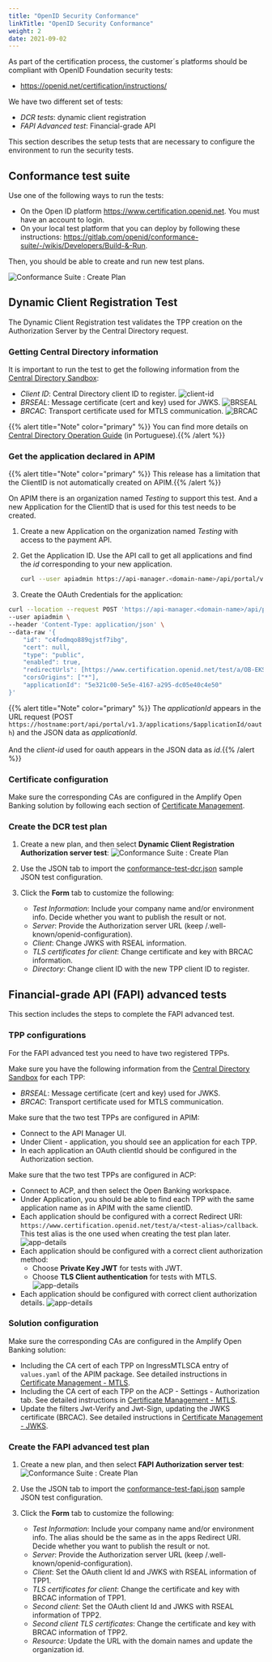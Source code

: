 ```yaml
---
title: "OpenID Security Conformance"
linkTitle: "OpenID Security Conformance"
weight: 2
date: 2021-09-02
---
```


As part of the certification process, the customer´s platforms should be compliant with OpenID Foundation security tests:

* <https://openid.net/certification/instructions/>

We have two different set of tests:

* *DCR tests*: dynamic client registration
* *FAPI Advanced test*: Financial-grade API

This section describes the setup tests that are necessary to configure the environment to run the security tests.

## Conformance test suite

Use one of the following ways to run the tests:

* On the Open ID platform <https://www.certification.openid.net>. You must have an account to login.
* On your local test platform that you can deploy by following these instructions: <https://gitlab.com/openid/conformance-suite/-/wikis/Developers/Build-&-Run>.

Then, you should be able to create and run new test plans.

![Conformance Suite : Create Plan](/Images/conformance-suite/create-plan.png)

## Dynamic Client Registration Test

The Dynamic Client Registration test validates the TPP creation on the Authorization Server by the Central Directory request.

### Getting Central Directory information

It is important to run the test to get the following information from the [Central Directory Sandbox](https://web.sandbox.directory.openbankingbrasil.org.br/):

* *Client ID*: Central Directory client ID to register.
![client-id](/Images/central_directory_brazil_clientid.png)
* *BRSEAL*: Message certificate (cert and key) used for JWKS.
![BRSEAL](/Images/central_directory_brazil_brseal.png)
* *BRCAC*: Transport certificate used for MTLS communication.
![BRCAC](/Images/central_directory_brazil_brcac.png)

{{% alert title="Note" color="primary" %}} You can find more details on [Central Directory Operation Guide](https://openbanking-brasil.github.io/areadesenvolvedor/documents/OpenBanking-Guia_Operacao_Diretorio_Central.pdf) (in Portuguese).{{% /alert %}}

### Get the application declared in APIM

<!-- TODO : remove this chatper once limitation is overcome -->

{{% alert title="Note" color="primary" %}} This release has a limitation that the ClientID is not automatically created on APIM.{{% /alert %}}

On APIM there is an organization named *Testing* to support this test. And a new Application for the ClientID that is used for this test needs to be created.

1. Create a new Application on the organization named *Testing* with access to the payment API.

2. Get the Application ID. Use the API call to get all applications and find the *id* corresponding to your new application.

    ```bash
    curl --user apiadmin https://api-manager.<domain-name>/api/portal/v1.3/applications  
    ```

3. Create the OAuth Credentials for the application:

```bash
curl --location --request POST 'https://api-manager.<domain-name>/api/portal/v1.3/applications/5e321c00-5e5e-4167-a295-dc05e40c4e50/oauth' \
--user apiadmin \
--header 'Content-Type: application/json' \
--data-raw '{
    "id": "c4fodmqo889qjstf7ibg", 
    "cert": null,
    "type": "public",
    "enabled": true,
    "redirectUrls": [https://www.certification.openid.net/test/a/OB-EKS-DEV/callback"],
    "corsOrigins": ["*"],
    "applicationId": "5e321c00-5e5e-4167-a295-dc05e40c4e50"
}'
```

{{% alert title="Note" color="primary" %}} The *applicationId* appears in the URL request (POST `https://hostname:port/api/portal/v1.3/applications/$applicationId/oauth`) and the JSON data as *applicationId*. </br></br>And the *client-id* used for oauth appears in the JSON data as *id*.{{% /alert %}}

### Certificate configuration

Make sure the corresponding CAs are configured in the Amplify Open Banking solution by following each section of [Certificate Management](/docs/configuration/certificate-management).

### Create the DCR test plan

1. Create a new plan, and then select **Dynamic Client Registration Authorization server test**:
![Conformance Suite : Create Plan](/Images/conformance-suite/dcr-plan-select.png)

2. Use the JSON tab to import the [conformance-test-dcr.json](https://axway-open-banking-docs.netlify.app/sample-files/conformance-test-dcr.json) sample JSON test configuration.

3. Click the **Form** tab to customize the following:
   * *Test Information*: Include your company name and/or environment info. Decide whether you want to publish the result or not.
   * *Server*: Provide the Authorization server URL (keep /.well-known/openid-configuration).
   * *Client*: Change JWKS with RSEAL information.
   * *TLS certificates for client*:  Change certificate and key with BRCAC information.
   * *Directory*: Change client ID with the new TPP client ID to register.

## Financial-grade API (FAPI) advanced tests

This section includes the steps to complete the FAPI advanced test.

### TPP configurations

For the FAPI advanced test you need to have two registered TPPs.

Make sure you have the following information from the [Central Directory Sandbox](https://web.sandbox.directory.openbankingbrasil.org.br/) for each TPP:

* *BRSEAL*: Message certificate (cert and key) used for JWKS.
* *BRCAC*: Transport certificate used for MTLS communication.

Make sure that the two test TPPs are configured in APIM:

* Connect to the API Manager UI.
* Under Client - application, you should see an application for each TPP.
* In each application an OAuth clientId should be configured in the Authorization section.

Make sure that the two test TPPs are configured in ACP:

* Connect to ACP, and then select the Open Banking workspace.
* Under Application, you should be able to find each TPP with the same application name as in APIM with the same clientID.
* Each application should be configured with a correct Redirect URI: `https://www.certification.openid.net/test/a/<test-alias>/callback`. This test alias is the one used when creating the test plan later.
![app-details](/Images/acp-tpp-app-details.png)
* Each application should be configured with a correct client authorization method:
    * Choose **Private Key JWT** for tests with JWT.
    * Choose **TLS Client authentication** for tests with MTLS.
![app-details](/Images/acp-tpp-auth-method.png)
* Each application should be configured with correct client authorization details.
![app-details](/Images/acp-tpp-auth-identifier.png)

### Solution configuration

Make sure the corresponding CAs are configured in the Amplify Open Banking solution:

* Including the CA cert of each TPP on IngressMTLSCA entry of `values.yaml` of the APIM package. See detailed instructions in [Certificate Management - MTLS](/docs/configuration/certificate-management/mtls).
* Including the CA cert of each TPP on the ACP - Settings - Authorization tab. See detailed instructions in [Certificate Management - MTLS](/docs/configuration/certificate-management/mtls).
* Update the filters Jwt-Verify and Jwt-Sign, updating the JWKS certificate (BRCAC). See detailed instructions in [Certificate Management - JWKS](/docs/configuration/certificate-management/jwks).

### Create the FAPI advanced test plan

1. Create a new plan, and then select **FAPI Authorization server test**:
![Conformance Suite : Create Plan](/Images/conformance-suite/fapi-plan-select.png)

2. Use the JSON tab to import the [conformance-test-fapi.json](https://axway-open-banking-docs.netlify.app/sample-files/conformance-test-fapi.json) sample JSON test configuration.

3. Click the **Form** tab to customize the following:
   * *Test Information*: Include your company name and/or environment info. The alias should be the same as in the apps Redirect URI. Decide whether you want to publish the result or not.
   * *Server*: Provide the Authorization server URL (keep /.well-known/openid-configuration).
   * *Client*: Set the OAuth client Id and JWKS with RSEAL information of TPP1.
   * *TLS certificates for client*: Change the certificate and key with BRCAC information of TPP1.
   * *Second client*: Set the OAuth client Id and JWKS with RSEAL information of TPP2.
   * *Second client TLS certificates*:  Change the certificate and key with BRCAC information of TPP2.
   * *Resource*: Update the URL with the domain names and update the organization id.